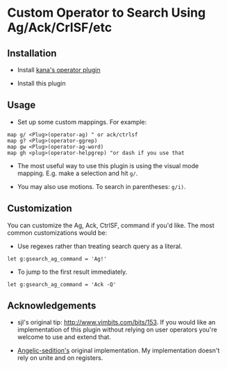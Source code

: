# Custom Operator to Search Using Ag/Ack/CrlSF/etc

## Installation

* Install [kana's operator plugin](https://github.com/kana/vim-operator-user)

* Install this plugin

## Usage

* Set up some custom mappings. For example:

```
map g/ <Plug>(operator-ag) " or ack/ctrlsf
map g? <Plug>(operator-ggrep)
map gw <Plug>(operator-ag-word)
map gh <plug>(operator-helpgrep) "or dash if you use that
```

* The most useful way to use this plugin is using the visual mode mapping. E.g.
  make a selection and hit `g/`.

* You may also use motions. To search in parentheses: `g/i)`.

## Customization

You can customize the Ag, Ack, CtrlSF, command if you'd like. The most common
customizations would be:

* Use regexes rather than treating search query as a literal.

```
let g:gsearch_ag_command = 'Ag!'
```

* To jump to the first result immediately.

```
let g:gsearch_ag_command = 'Ack -Q'
```

## Acknowledgements

* sjl's original tip: http://www.vimbits.com/bits/153. If you would like an
  implementation of this plugin without relying on user operators you're
  welcome to use and extend that.

* [Angelic-sedition's](https://github.com/angelic-sedition/dotfiles/blob/master/vim/.vimrc#L1278)
  original implementation. My implementation doesn't rely on unite and on
  registers.
